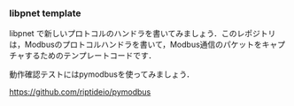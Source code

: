 ### libpnet template

libpnet で新しいプロトコルのハンドラを書いてみましょう．このレポジトリは，Modbusのプロトコルハンドラを書いて，Modbus通信のパケットをキャプチャするためのテンプレートコードです．

動作確認テストにはpymodbusを使ってみましょう．

https://github.com/riptideio/pymodbus
